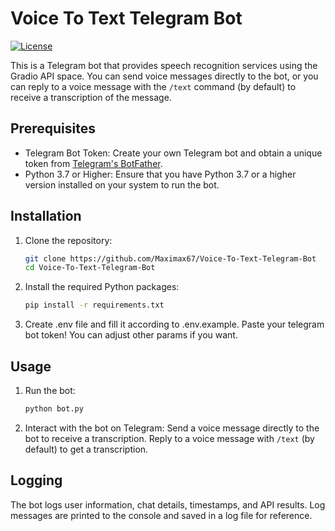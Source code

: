 # Voice To Text Telegram Bot

[![License](https://img.shields.io/github/license/Maximax67/Voice-To-Text-Telegram-Bot)](https://github.com/Maximax67/Voice-To-Text-Telegram-Bot/blob/main/LICENSE)

This is a Telegram bot that provides speech recognition services using the Gradio API space. You can send voice messages directly to the bot, or you can reply to a voice message with the `/text` command (by default) to receive a transcription of the message.

## Prerequisites

- Telegram Bot Token: Create your own Telegram bot and obtain a unique token from [Telegram's BotFather](https://core.telegram.org/bots#how-do-i-create-a-bot).
- Python 3.7 or Higher: Ensure that you have Python 3.7 or a higher version installed on your system to run the bot.

## Installation

1. Clone the repository:

   ```bash
   git clone https://github.com/Maximax67/Voice-To-Text-Telegram-Bot
   cd Voice-To-Text-Telegram-Bot
   ```

2. Install the required Python packages:

    ```bash
    pip install -r requirements.txt
    ```

3. Create .env file and fill it according to .env.example. Paste your telegram bot token! You can adjust other params if you want.

## Usage

1. Run the bot:

    ```bash
    python bot.py
    ```

2. Interact with the bot on Telegram: Send a voice message directly to the bot to receive a transcription. Reply to a voice message with `/text` (by default) to get a transcription.

## Logging

The bot logs user information, chat details, timestamps, and API results. Log messages are printed to the console and saved in a log file for reference.
